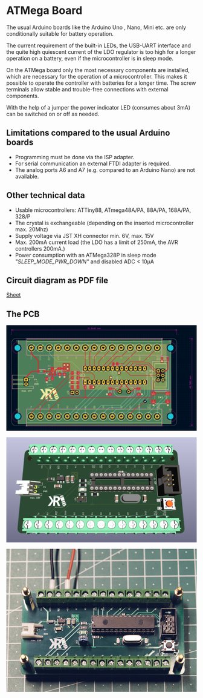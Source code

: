 # ATMega Board

The usual Arduino boards like the Arduino Uno , Nano, Mini etc. are only conditionally suitable for battery operation.

The current requirement of the built-in LEDs, the USB-UART interface and the quite high quiescent current of the LDO regulator is too high for a longer operation on a battery, even if the microcontroller is in sleep mode.

On the ATMega board only the most necessary components are installed, which are necessary for the operation of a microcontroller. This makes it possible to operate the controller with batteries for a longer time. The screw terminals allow stable and trouble-free connections with external components.

With the help of a jumper the power indicator LED (consumes about 3mA) can be switched on or off as needed. 

## Limitations compared to the usual Arduino boards  

* Programming must be done via the ISP adapter.
* For serial communication an external FTDI adapter is required.
* The analog ports A6 and A7 (e.g. compared to an Arduino Nano) are not available.

## Other technical data

* Usable microcontrollers: ATTiny88, ATmega48A/PA, 88A/PA, 168A/PA, 328/P
* The crystal is exchangeable (depending on the inserted microcontroller max. 20Mhz)
* Supply voltage via JST XH connector min. 6V, max. 15V
* Max. 200mA current load (the LDO has a limit of 250mA, the AVR controllers 200mA.)
* Power consumption with an ATMega328P in sleep mode *"SLEEP_MODE_PWR_DOWN"* and disabled ADC < 10µA

## Circuit diagram as PDF file

[Sheet](https://github.com/DoImant/Stuff/blob/main/ATMega-Board/ATMega-Board.pdf)

## The PCB

![PCB](https://github.com/DoImant/Stuff/blob/main/ATMega-Board/ATMega-Board-PCB.png?raw=true)

![3D-Image](https://github.com/DoImant/Stuff/blob/main/ATMega-Board/ATMega-Board-PCB-3D.png?raw=true)

![Picture](https://github.com/DoImant/Stuff/blob/main/ATMega-Board/ATMegaboard-1024.jpg?raw=true)

